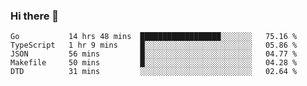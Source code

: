 ### Hi there 👋

<!--
**yeya24/yeya24** is a ✨ _special_ ✨ repository because its `README.md` (this file) appears on your GitHub profile.

Here are some ideas to get you started:

- 🔭 I’m currently working on ...
- 🌱 I’m currently learning ...
- 👯 I’m looking to collaborate on ...
- 🤔 I’m looking for help with ...
- 💬 Ask me about ...
- 📫 How to reach me: ...
- 😄 Pronouns: ...
- ⚡ Fun fact: ...
-->

<!--START_SECTION:waka-->
```text
Go           14 hrs 48 mins  ██████████████████░░░░░░░   75.16 % 
TypeScript   1 hr 9 mins     █░░░░░░░░░░░░░░░░░░░░░░░░   05.86 % 
JSON         56 mins         █░░░░░░░░░░░░░░░░░░░░░░░░   04.77 % 
Makefile     50 mins         █░░░░░░░░░░░░░░░░░░░░░░░░   04.28 % 
DTD          31 mins         ░░░░░░░░░░░░░░░░░░░░░░░░░   02.64 %
```
<!--END_SECTION:waka-->
